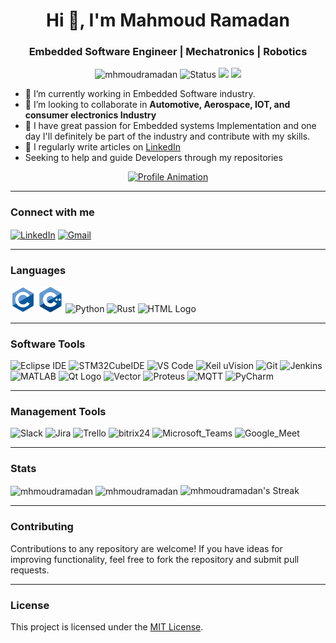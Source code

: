 <h1 align="center">Hi 👋, I'm Mahmoud Ramadan</h1>
<h3 align="center">Embedded Software Engineer | Mechatronics | Robotics</h3>

<p align="center">
  <img src="https://komarev.com/ghpvc/?username=mhmoudramadan&label=Profile%20views&color=0e75b6&style=flat" alt="mhmoudramadan"/>
  <img src="https://img.shields.io/badge/status-active-success.svg" alt="Status"/>
  <img src="https://img.shields.io/github/issues/kylelobo/The-Documentation-Compendium.svg"/>
  <img src="https://img.shields.io/badge/license-MIT-blue.svg"/>
</p>

- 🔭 I’m currently working in Embedded Software industry.  
- 👯 I’m looking to collaborate in **Automotive, Aerospace, IOT, and consumer electronics Industry**  
- 🔭 I have great passion for Embedded systems Implementation and one day I'll definitely be part of the industry and contribute with my skills.  
- 📝 I regularly write articles on [LinkedIn](https://www.linkedin.com/in/mahmoudramdan)  
- Seeking to help and guide Developers through my repositories

<!-- Profile GIF -->
<p align="center">
   <a href="https://github.com/mhmoudramadan" target="_blank">
      <img src="https://user-images.githubusercontent.com/74038190/212750672-2f3f2b50-c84f-4ed8-a60a-849ae69ff9df.gif" width="800" height="400" alt="Profile Animation" style="transition: transform 0.3s ease;" onmouseover="this.style.transform='scale(1.1)'" onmouseout="this.style.transform='scale(1)'"/>
   </a>
</p>

---

<h3 align="left">Connect with me</h3>
<p align="left">
<a href="https://www.linkedin.com/in/mahmoudramdan/" target="_blank"><img align="center" src="https://user-images.githubusercontent.com/74038190/235294012-0a55e343-37ad-4b0f-924f-c8431d9d2483.gif" alt="LinkedIn" height="50" width="50"/></a>
<a href="mailto:mhmoudramadan111@gmail.com"><img align="center" src="https://upload.wikimedia.org/wikipedia/commons/7/7e/Gmail_icon_%282020%29.svg" alt="Gmail" height="50" width="50"/></a>
</p>

---
<h3 align="left">Languages</h3>
<p align="left">
  <img src="https://raw.githubusercontent.com/devicons/devicon/master/icons/c/c-original.svg" alt="C" width="40" height="40"/>
  <img src="https://raw.githubusercontent.com/devicons/devicon/master/icons/cplusplus/cplusplus-original.svg" alt="C++" width="40" height="40"/>
  <img src="https://user-images.githubusercontent.com/74038190/212257472-08e52665-c503-4bd9-aa20-f5a4dae769b5.gif" alt="Python" width="40" height="40"/>
  <img src="https://upload.wikimedia.org/wikipedia/commons/d/d5/Rust_programming_language_black_logo.svg" alt="Rust" width="40" height="40"/>
  <img src="https://upload.wikimedia.org/wikipedia/commons/6/61/HTML5_logo_and_wordmark.svg" alt="HTML Logo" width="40" height="40"/>
</p>


---
### Software Tools
<p align="left">
   <img src="https://upload.wikimedia.org/wikipedia/commons/thumb/d/d0/Eclipse-Luna-Logo.svg/1024px-Eclipse-Luna-Logo.svg.png" alt="Eclipse IDE" width="50" height="40"/>
   <img src="https://i.sstatic.net/lDkNO.png" alt="STM32CubeIDE" width="50" height="40" />
   <img src="https://user-images.githubusercontent.com/74038190/212257465-7ce8d493-cac5-494e-982a-5a9deb852c4b.gif" alt="VS Code" width="50" height="40" />
   <img src="https://encrypted-tbn0.gstatic.com/images?q=tbn:ANd9GcSh55mbY4PRpmVm1q_U31SVRvsSowjEeE7MlQ&s" alt="Keil uVision" width="50" height="40" />
   <img src="https://user-images.githubusercontent.com/74038190/212281775-b468df30-4edc-4bf8-a4ee-f52e1aaddc86.gif" alt="Git" width="50" height="40" />
   <img src="https://logowik.com/content/uploads/images/jenkins8460.jpg" alt="Jenkins" width="50" height="40" />
   <img src="https://upload.wikimedia.org/wikipedia/commons/2/21/Matlab_Logo.png" alt="MATLAB" width="50" height="40" />
   <img src="https://upload.wikimedia.org/wikipedia/commons/0/0b/Qt_logo_2016.svg" alt="Qt Logo" width="50" height="40"/>
   <img src="https://encrypted-tbn0.gstatic.com/images?q=tbn:ANd9GcQTNWDuVTiPuQHETjohRAdbBJT-ceWumXS7YA&s"  alt="Vector" width="50" height="40"/>
   <img src="https://upload.wikimedia.org/wikipedia/en/5/5a/Proteus_Design_Suite_Atom_Logo.png" alt="Proteus" width="50" height="40"/>
   <img src="https://mqtt.org/assets/img/mqtt-logo.jpg" alt="MQTT" width="50" height="40"/>
   <img src="https://logowik.com/content/uploads/images/pycharm6005.logowik.com.webp" alt="PyCharm" width="50" height="40"/>


</p>


---
### Management Tools
<p align="left">
   <img src="https://1000logos.net/wp-content/uploads/2021/06/Slack-logo.png" alt="Slack" width="50" height="40" />
   <img src="https://upload.wikimedia.org/wikipedia/commons/thumb/8/8a/Jira_Logo.svg/2560px-Jira_Logo.svg.png" alt="Jira" width="50" height="40"/>
   <img src="https://upload.wikimedia.org/wikipedia/en/8/8c/Trello_logo.svg" alt="Trello" width="50" height="40"/>
   <img src="https://logowik.com/content/uploads/images/bitrix241512.jpg" alt="bitrix24" width="50" height="40"/>
   <img src="https://www.logo.wine/a/logo/Microsoft_Teams/Microsoft_Teams-Logo.wine.svg" alt="Microsoft_Teams" width="50" height="40"/>
   <img src="https://download.logo.wine/logo/Google_Meet/Google_Meet-Logo.wine.png" alt="Google_Meet" width="50" height="40"/>
 </p>

---
### Stats
<p>
  <img  align="center" width="400"  src="https://github-readme-stats.vercel.app/api?username=mhmoudramadan&theme=default&show_icons=true&locale=en" alt="mhmoudramadan"/>
  <img  align="center" src="https://github-readme-stats.vercel.app/api/top-langs?username=mhmoudramadan&show_icons=true&locale=en&layout=compact" alt="mhmoudramadan"/>
  <img  src="https://github-readme-streak-stats.herokuapp.com/?user=mhmoudramadan&theme=default&hide_border=true" alt="mhmoudramadan's Streak" />
</p>

---
### Contributing

Contributions to any repository are welcome! If you have ideas for improving functionality, feel free to fork the repository and submit pull requests.

---
### License

This project is licensed under the [MIT License](LICENSE).
